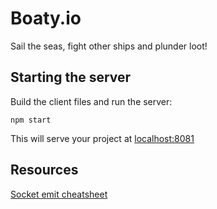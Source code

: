 # Boaty.io
Sail the seas, fight other ships and plunder loot!

## Starting the server
Build the client files and run the server:

```
npm start
```

This will serve your project at [localhost:8081](http://localhost:8081)

## Resources
[Socket emit cheatsheet](https://socket.io/docs/emit-cheatsheet/)
